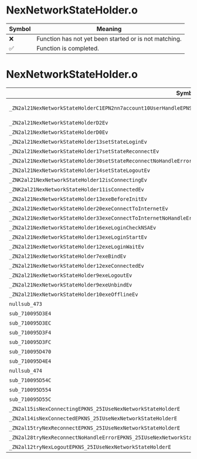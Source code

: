 # NexNetworkStateHolder.o
| Symbol | Meaning 
| ------------- | ------------- 
| :x: | Function has not yet been started or is not matching. 
| :white_check_mark: | Function is completed. 


# NexNetworkStateHolder.o
| Symbol (Mangled) | Symbol (Demangled) | Decompiled? |
| ------------- |  ------------- | ------------- |
| `_ZN2al21NexNetworkStateHolderC1EPN2nn7account10UserHandleEPNS_17DataStoreDirectorEPNS_15RankingDirectorEPNS_18NexUtilityDirectorE` | `al::NexNetworkStateHolder::NexNetworkStateHolder(nn::account::UserHandle *,al::DataStoreDirector *,al::RankingDirector *,al::NexUtilityDirector *)` | :x: |
| `_ZN2al21NexNetworkStateHolderD2Ev` | `al::NexNetworkStateHolder::~NexNetworkStateHolder()` | :x: |
| `_ZN2al21NexNetworkStateHolderD0Ev` | `al::NexNetworkStateHolder::~NexNetworkStateHolder()` | :x: |
| `_ZN2al21NexNetworkStateHolder13setStateLoginEv` | `al::NexNetworkStateHolder::setStateLogin(void)` | :x: |
| `_ZN2al21NexNetworkStateHolder17setStateReconnectEv` | `al::NexNetworkStateHolder::setStateReconnect(void)` | :x: |
| `_ZN2al21NexNetworkStateHolder30setStateReconnectNoHandleErrorEv` | `al::NexNetworkStateHolder::setStateReconnectNoHandleError(void)` | :x: |
| `_ZN2al21NexNetworkStateHolder14setStateLogoutEv` | `al::NexNetworkStateHolder::setStateLogout(void)` | :x: |
| `_ZNK2al21NexNetworkStateHolder12isConnectingEv` | `al::NexNetworkStateHolder::isConnecting(void)const` | :x: |
| `_ZNK2al21NexNetworkStateHolder11isConnectedEv` | `al::NexNetworkStateHolder::isConnected(void)const` | :x: |
| `_ZN2al21NexNetworkStateHolder13exeBeforeInitEv` | `al::NexNetworkStateHolder::exeBeforeInit(void)` | :x: |
| `_ZN2al21NexNetworkStateHolder20exeConnectToInternetEv` | `al::NexNetworkStateHolder::exeConnectToInternet(void)` | :x: |
| `_ZN2al21NexNetworkStateHolder33exeConnectToInternetNoHandleErrorEv` | `al::NexNetworkStateHolder::exeConnectToInternetNoHandleError(void)` | :x: |
| `_ZN2al21NexNetworkStateHolder16exeLoginCheckNSAEv` | `al::NexNetworkStateHolder::exeLoginCheckNSA(void)` | :x: |
| `_ZN2al21NexNetworkStateHolder13exeLoginStartEv` | `al::NexNetworkStateHolder::exeLoginStart(void)` | :x: |
| `_ZN2al21NexNetworkStateHolder12exeLoginWaitEv` | `al::NexNetworkStateHolder::exeLoginWait(void)` | :x: |
| `_ZN2al21NexNetworkStateHolder7exeBindEv` | `al::NexNetworkStateHolder::exeBind(void)` | :x: |
| `_ZN2al21NexNetworkStateHolder12exeConnectedEv` | `al::NexNetworkStateHolder::exeConnected(void)` | :x: |
| `_ZN2al21NexNetworkStateHolder9exeLogoutEv` | `al::NexNetworkStateHolder::exeLogout(void)` | :x: |
| `_ZN2al21NexNetworkStateHolder9exeUnbindEv` | `al::NexNetworkStateHolder::exeUnbind(void)` | :x: |
| `_ZN2al21NexNetworkStateHolder10exeOfflineEv` | `al::NexNetworkStateHolder::exeOffline(void)` | :x: |
| `nullsub_473` | `` | :x: |
| `sub_710095D3E4` | `` | :x: |
| `sub_710095D3EC` | `` | :x: |
| `sub_710095D3F4` | `` | :x: |
| `sub_710095D3FC` | `` | :x: |
| `sub_710095D470` | `` | :x: |
| `sub_710095D4E4` | `` | :x: |
| `nullsub_474` | `` | :x: |
| `sub_710095D54C` | `` | :x: |
| `sub_710095D554` | `` | :x: |
| `sub_710095D55C` | `` | :x: |
| `_ZN2al15isNexConnectingEPKNS_25IUseNexNetworkStateHolderE` | `al::isNexConnecting(al::IUseNexNetworkStateHolder const*)` | :x: |
| `_ZN2al14isNexConnectedEPKNS_25IUseNexNetworkStateHolderE` | `al::isNexConnected(al::IUseNexNetworkStateHolder const*)` | :x: |
| `_ZN2al15tryNexReconnectEPKNS_25IUseNexNetworkStateHolderE` | `al::tryNexReconnect(al::IUseNexNetworkStateHolder const*)` | :x: |
| `_ZN2al28tryNexReconnectNoHandleErrorEPKNS_25IUseNexNetworkStateHolderE` | `al::tryNexReconnectNoHandleError(al::IUseNexNetworkStateHolder const*)` | :x: |
| `_ZN2al12tryNexLogoutEPKNS_25IUseNexNetworkStateHolderE` | `al::tryNexLogout(al::IUseNexNetworkStateHolder const*)` | :x: |
